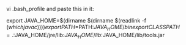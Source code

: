 vi .bash_profile and paste this in it:

export JAVA_HOME=$(dirname $(dirname $(readlink -f $(which javac))))
export PATH=$PATH:$JAVA_HOME/bin
export CLASSPATH=.:$JAVA_HOME/jre/lib:$JAVA_HOME/lib:$JAVA_HOME/lib/tools.jar
